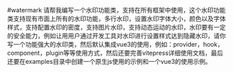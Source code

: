 #watermark 请帮我编写一个水印功能类，支持在所有框架中使用，这个水印功能类支持现有市面上所有的水印功能，多行水印，设置水印字体大小，颜色以及字体样式，支持配置水印的密度，支持图片水印，支持动态运动的水印，水印要有一定的安全能力，例如让用用户通过开发工具对水印进行设置样式达到隐藏水印，请你写一个功能强大的水印类，然后默认集成vue3的使用，例如：provider，hook，component，plugin等等使用方式，然后还要完善vitepress详细使用文档，最后还要在examples目录中创建一个原生js使用的示例和一个vue3的使用示例。
